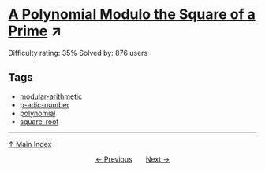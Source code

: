 # [A Polynomial Modulo the Square of a Prime](https://projecteuler.net/problem=457) ↗️

Difficulty rating: 35%
Solved by: 876 users
## Tags

- [modular-arithmetic](../tags/modular-arithmetic.md)
- [p-adic-number](../tags/p-adic-number.md)
- [polynomial](../tags/polynomial.md)
- [square-root](../tags/square-root.md)



---

[↑ Main Index](../README.md)


<div align=center><a href='456.md'>← Previous</a> &nbsp;&nbsp; &nbsp;&nbsp;  <a href='458.md'>Next →</a></div>
